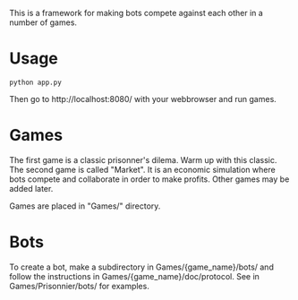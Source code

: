This is a framework for making bots compete against each other in a number of games.

Usage
=====

    python app.py

Then go to http://localhost:8080/ with your webbrowser and run games.

Games
=====

The first game is a classic prisonner's dilema.  Warm up with this classic.
The second game is called "Market". It is an economic simulation where bots compete and collaborate in order to make profits.
Other games may be added later.

Games are placed in "Games/" directory.

Bots
====

To create a bot, make a subdirectory in Games/{game_name}/bots/ and follow the instructions in Games/{game_name}/doc/protocol.
See in Games/Prisonnier/bots/ for examples.


